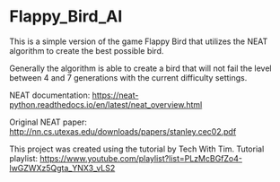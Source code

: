 # Flappy_Bird_AI

This is a simple version of the game Flappy Bird that utilizes the NEAT algorithm to create the best possible bird. 

Generally the algorithm is able to create a bird that will not fail the level between 4 and 7 generations with the current difficulty settings.

NEAT documentation:
https://neat-python.readthedocs.io/en/latest/neat_overview.html

Original NEAT paper:
http://nn.cs.utexas.edu/downloads/papers/stanley.cec02.pdf

This project was created using the tutorial by Tech With Tim.
Tutorial playlist:
https://www.youtube.com/playlist?list=PLzMcBGfZo4-lwGZWXz5Qgta_YNX3_vLS2
